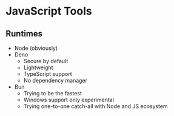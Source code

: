 # JavaScript Tools

## Runtimes

* Node (obviously)
* Deno
  * Secure by default
  * Lightweight
  * TypeScript support
  * No dependency manager
* Bun
  * Trying to be the fastest
  * Windows support only experimental
  * Trying one-to-one catch-all with Node and JS ecosystem

